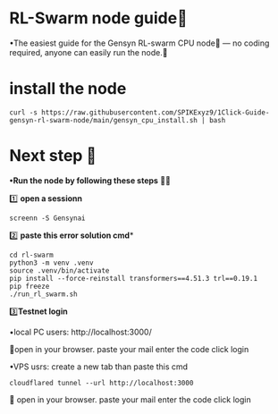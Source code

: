 #  RL-Swarm node guide🐝

•The easiest guide for the Gensyn RL-swarm CPU node🐝 — no coding required, anyone can easily run the node.💎

# install the node 
```
curl -s https://raw.githubusercontent.com/SPIKExyz9/1Click-Guide-gensyn-rl-swarm-node/main/gensyn_cpu_install.sh | bash
```


# Next step 📝

**•Run the node by following these steps** 🏃‍♂️


1️⃣ **open a sessionn**

```
screenn -S Gensynai
```


2️⃣ **paste this error solution cmd***

```
cd rl-swarm
python3 -m venv .venv
source .venv/bin/activate
pip install --force-reinstall transformers==4.51.3 trl==0.19.1
pip freeze
./run_rl_swarm.sh
```

3️⃣**Testnet login**

•local PC users:
http://localhost:3000/ 

📝open in your browser. paste  your mail enter the code click login 


•VPS usrs: 
create a new tab than paste this cmd
```
cloudflared tunnel --url http://localhost:3000
```
📝 open in your browser. paste  your mail enter the code click login

